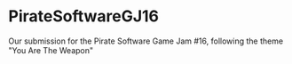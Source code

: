 # PirateSoftwareGJ16
Our submission for the Pirate Software Game Jam #16, following the theme "You Are The Weapon"
